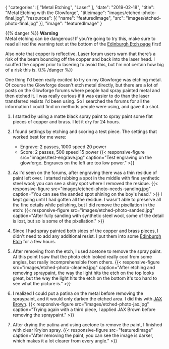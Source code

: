 {
  "categories": [
    "Metal Etching",
    "Laser"
  ],
  "date": "2019-02-18",
  "title": "Metal Etching with the Glowforge",
  "titleimage": "images/etched-photo-final.jpg",
  "resources": [{
    "name": "featuredImage",
    "src": "images/etched-photo-final.jpg"
  }],
  "image": "featuredImage"
}

{{% danger %}}
  **Warning**<br>
  Metal etching can be dangerous! If you're going to try this, make sure to read all red the warning
  text at the bottom of the [Edinburgh Etch
  page](http://www.nontoxicprint.com/etchcopperandbrass.htm) first!

  Also note that copper is reflective. Laser forum users warn that there’s a risk of the beam
  bouncing off the copper and back into the laser head. I scuffed the copper prior to lasering to
  avoid this, but I'm not certain how big of a risk this is.
{{% /danger %}}

One thing I'd been really excited to try on my Glowforge was etching metal. Of course the Glowforge
doesn't etch metal directly, but there are a lot of posts on the Glowforge forums where people had
spray painted metal and then etched it. I was really curious if it was easier to do than the laser
transferred resists I'd been using. So I searched the forums for all the information I could find on
methods people were using, and gave it a shot.

1. I started by using a matte black spray paint to spray paint some flat pieces of copper and brass.
   I let it dry for 24 hours.

2. I found settings by etching and scoring a test piece. The settings that worked best for me were:
   * Engrave: 2 passes, 1000 speed 20 power
   * Score: 2 passes, 500 speed 15 power
   {{< responsive-figure
           src="images/test-engrave.jpg"
           caption="Test engraving on the glowforge. Engraves on the left are too low power." >}}

3. As I'd seen on the forums, after engraving there was a thin residue of paint left over. I started
   rubbing a spot in the middle with fine synthetic steel wool; you can see a shiny spot where I
   removed the residue.
   {{< responsive-figure
           src="images/etched-photo-needs-sanding.jpg"
           caption="You can see the sanded spot shining on the boy's head." >}}
   I kept going until I had gotten all the residue. I wasn't able to preserve all the fine details
   while polishing, but I did remove the pixellation in the etch:
   {{< responsive-figure
           src="images/etched-photo-sanded.jpg"
           caption="After fully sanding with synthetic steel wool, some of the detail is lost, but so is some of the pixellation." >}}

4. Since I had spray painted both sides of the copper and brass pieces, I didn't need to add any
   additional resist. I put them into some [Edinburgh
   Etch](http://www.nontoxicprint.com/etchcopperandbrass.htm) for a few hours.

5. After removing from the etch, I used acetone to remove the spray paint. At this point I saw that
   the photo etch looked really cool from some angles, but really incomprehensible from others.
   {{< responsive-figure
           src="images/etched-photo-cleaned.jpg"
           caption="After etching and removing spraypaint, the way the light hits the etch on the top looks great, but the way the light hits the etch on the bottom it's too hard to see what the picture is." >}}

6. I realized I could put a patina on the metal before removing the spraypaint, and it would only
   darken the etched area. I did this with [JAX Brown](https://jaxchemical.com/shop/jax-brown/).
   {{< responsive-figure
           src="images/etched-photo-jax.jpg"
           caption="Trying again with a third piece, I applied JAX Brown before removing the spraypaint." >}}

7. After drying the patina and using acetone to remove the paint, I finished with clear Krylon
   spray.
   {{< responsive-figure
           src="featuredImage"
           caption="After removing the paint, you can see the image is darker, which makes it a lot clearer from every angle." >}}
